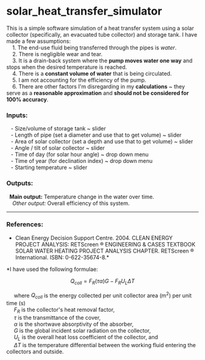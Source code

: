 # solar_heat_transfer_simulator

This is a simple software simulation of a heat transfer system using a solar collector (specifically, an evacuated tube collector) and storage tank. I have made a few assumptions:\
&nbsp;&nbsp;&nbsp; 1. The end-use fluid being transferred through the pipes is *water*.\
&nbsp;&nbsp;&nbsp; 2. There is negligible wear and tear.\
&nbsp;&nbsp;&nbsp; 3. It is a drain-back system where the **pump moves water one way** and stops when the desired temperature is reached.\
&nbsp;&nbsp;&nbsp; 4. There is a **constant volume of water** that is being circulated.\
&nbsp;&nbsp;&nbsp; 5. I am not accounting for the efficiency of the pump.\
&nbsp;&nbsp;&nbsp; 6. There are other factors I'm disregarding in my **calculations** ~ they serve as a **reasonable approximation** and **should not be considered for 100% accuracy**.


### Inputs:
&nbsp;&nbsp; - Size/volume of storage tank ~ slider\
&nbsp;&nbsp; - Length of pipe (set a diameter and use that to get volume) ~ slider\
&nbsp;&nbsp; - Area of solar collector (set a depth and use that to get volume) ~ slider\
&nbsp;&nbsp; - Angle / tilt of solar collector ~ slider\
&nbsp;&nbsp; - Time of day (for solar hour angle) ~ drop down menu\
&nbsp;&nbsp; - Time of year (for declination index) ~ drop down menu\
&nbsp;&nbsp; - Starting temperature ~ slider

### Outputs:
 &nbsp;&nbsp;**Main output:** Temperature change in the water over time.\
 &nbsp;&nbsp;&nbsp;&nbsp;*Other output:* Overall efficiency of this system.

***

### References:
- Clean Energy Decision Support Centre. 2004. CLEAN ENERGY PROJECT ANALYSIS: RETScreen ® ENGINEERING & CASES TEXTBOOK SOLAR WATER HEATING PROJECT ANALYSIS CHAPTER. RETScreen ® International. ISBN: 0-622-35674-8.*

*I have used the following formulae:

$$
Q_{coll} = F_{R}(τα) G − F_{R}U_{L}ΔT
$$

&nbsp;&nbsp;&nbsp;&nbsp; where *Q<sub>coll</sub>* is the energy collected per unit collector area (m<sup>2</sup>) per unit time (s)\
	 &nbsp;&nbsp;&nbsp;&nbsp; *F<sub>R</sub>* is the collector's heat removal factor,\
	 &nbsp;&nbsp;&nbsp;&nbsp; *τ* is the transmittance of the cover,\
	 &nbsp;&nbsp;&nbsp;&nbsp; *α* is the shortwave absorptivity of the absorber,\
	 &nbsp;&nbsp;&nbsp;&nbsp; *G* is the global incident solar radiation on the collector,\
	 &nbsp;&nbsp;&nbsp;&nbsp; *U<sub>L</sub>* is the overall heat loss coefficient of the collector, and\
	 &nbsp;&nbsp;&nbsp;&nbsp; *ΔT* is the temperature differential between the working fluid entering the collectors and outside.
